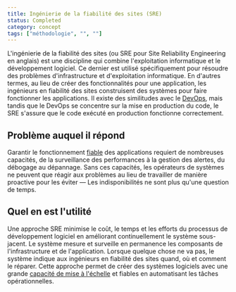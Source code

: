 ```yaml
---
title: Ingénierie de la fiabilité des sites (SRE)
status: Completed
category: concept
tags: ["méthodologie", "", ""]
---
```


L'ingénierie de la fiabilité des sites (ou SRE pour Site Reliability Engineering en anglais) est une discipline qui combine l'exploitation informatique et le développement logiciel.
Ce dernier est utilisé spécifiquement pour résoudre des problèmes d'infrastructure et d'exploitation informatique.
En d'autres termes, au lieu de créer des fonctionnalités pour une application, les ingénieurs en fiabilité des sites construisent des systèmes pour faire fonctionner les applications.
Il existe des similitudes avec le [DevOps](/fr/devops/), mais tandis que le DevOps se concentre sur la mise en production du code, le SRE s'assure que le code exécuté en production fonctionne correctement.

## Problème auquel il répond

Garantir le fonctionnement [fiable](/fr/reliability/) des applications requiert de nombreuses capacités,
de la surveillance des performances à la gestion des alertes, du débogage au dépannage.
Sans ces capacités, les opérateurs de systèmes ne peuvent que réagir aux problèmes au lieu de travailler de manière proactive pour les éviter
— Les indisponibilités ne sont plus qu'une question de temps.

## Quel en est l'utilité

Une approche SRE minimise le coût, le temps et les efforts du processus de développement logiciel
en améliorant continuellement le système sous-jacent.
Le système mesure et surveille en permanence les composants de l'infrastructure et de l'application.
Lorsque quelque chose ne va pas, le système indique aux ingénieurs en fiabilité des sites quand, où et comment le réparer.
Cette approche permet de créer des systèmes logiciels avec une grande [capacité de mise à l'échelle](/fr/scalability/) et fiables en automatisant les tâches opérationnelles.
